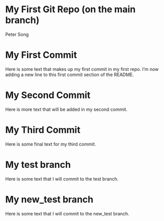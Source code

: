 My First Git Repo (on the main branch)
================
Peter Song

# My First Commit

Here is some text that makes up my first commit in my first repo. I’m
now adding a new line to this first commit section of the README.

# My Second Commit

Here is more text that will be added in my second commit.

# My Third Commit

Here is some final text for my third commit.

# My test branch

Here is some text that I will commit to the test branch.

# My new_test branch

Here is some text that I will commit to the new_test branch.
